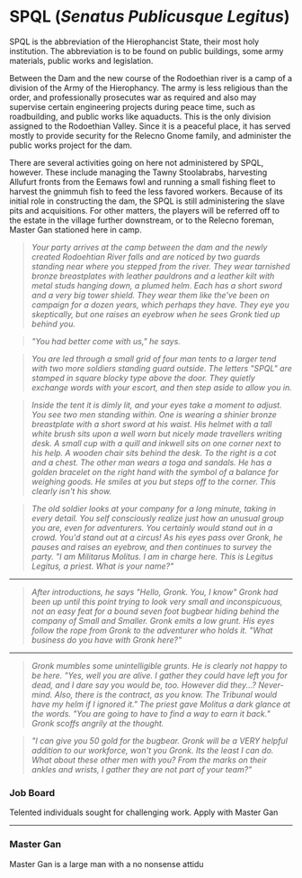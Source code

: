 # SPQL (_Senatus Publicusque Legitus_)

SPQL is the abbreviation of the Hierophancist State, their most holy institution. The 
abbreviation is to be found on public buildings, some army materials, public works and
legislation.

Between the Dam and the new course of the Rodoethian river is a camp of a division of
the Army of the Hierophancy. The army is less religious than the order, and professionally
prosecutes war as required and also may supervise certain engineering projects during 
peace time, such as roadbuilding, and public works like aquaducts.  This is the only 
division assigned to the Rodoethian Valley. Since it is a peaceful place, it has served
mostly to provide security for the Relecno Gnome family, and administer the public 
works project for the dam.

There are several activities going on here not administered by SPQL, however. These 
include managing the Tawny Stoolabrabs, harvesting Allufurt fronts from the Eemaws fowl 
and running a small fishing fleet to harvest the gnimmuh fish to feed the less favored
workers. Because of its initial role in constructing the dam, the SPQL is still 
administering the slave pits and acquisitions. For other matters, the players will be 
referred off to the estate in the village further downstream, or to the Relecno foreman,
Master Gan stationed here in camp.

>_Your party arrives at the camp between the dam and the newly created Rodoehtian River 
falls and are noticed by two guards standing near where you stepped from the river. They 
wear tarnished bronze breastplates with leather pauldrons and a leather kilt with metal 
studs hanging down, a plumed helm. Each has a short sword and a very big tower shield. 
They wear them like the've been on campaign for a dozen years, which perhaps they have.
They eye you skeptically, but one raises an eyebrow when he sees Gronk tied up behind you._  

>_"You had better come with us," he says._

>_You are led through a small grid of four man tents to a larger tend with two more 
soldiers standing guard outside. The letters "SPQL" are stamped in square blocky type
above the door. They quietly exchange words with your escort, and then step aside to allow 
you in._ 

>_Inside the tent it is dimly lit, and your eyes take a moment to adjust. You see two 
men standing within. One is wearing a shinier bronze breastplate with a short sword
at his waist. His helmet with a tall white brush sits upon a well worn but nicely made
travellers writing desk. A small cup with a quill and inkwell sits on one corner next
to his help. A wooden chair sits behind the desk. To the right is a cot and a chest. 
The other man wears a toga and sandals. He has a golden bracelet on the right hand with 
the symbol of a balance for weighing goods. He smiles at you but steps off to the 
corner. This clearly isn't his show._

>_The old soldier looks at your company for a long minute, taking in every detail. You self
consciously realize just how an unusual group you are, even for adventurers. You certainly 
would stand out in a crowd. You'd stand out at a circus! As his eyes pass over Gronk, he 
pauses and raises an eyebrow, and then continues to survey the party. "I am Militarus 
Molitus. I am in charge here. This is Legitus Legitus, a priest. What is your name?"_

____

>_After introductions, he says "Hello, Gronk. You, I know"  Gronk had been up until this 
point trying to look very small and inconspicuous, not an easy feat for a bound seven foot 
bugbear hiding behind the company of Small and Smaller. Gronk emits a low grunt. His eyes 
follow the rope from Gronk to the adventurer who holds it. "What business do you have with 
Gronk here?"_
____

>_Gronk mumbles some unintelligible grunts. He is clearly not happy to be here. "Yes, well 
you are alive. I gather they could have left you for dead, and I dare say you would be, 
too. However did they...? Never-mind. Also, there is the contract, as you know. The 
Tribunal would have my helm if I ignored it." The priest gave Molitus a dark glance
at the words. "You are going to have to find a way to earn it back." Gronk scoffs 
angrily at the thought._

>_"I can give you 50 gold for the bugbear. Gronk will be a VERY helpful addition to our
workforce, won't you Gronk. Its the least I can do. What about these other men with you?
From the marks on their ankles and wrists, I gather they are not part of your team?"_

### Job Board

Telented individuals sought for challenging work. Apply with Master Gan 
___
### Master Gan

Master Gan is a large man with a no nonsense attidu